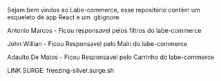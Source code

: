 Sejam bem vindos ao Labe-commerce, esse repositório contém um esqueleto de app React e um .gitignore.


Antonio Marcos - Ficou responsavel pelos filtros do labe-commerce 

John Willian - Ficou Responsavel pelo Main do labe-commerce 

Adaulto De Matos - Ficou Responsavel pelo Carrinho do labe-commerce 


LINK SURGE: freezing-silver.surge.sh
